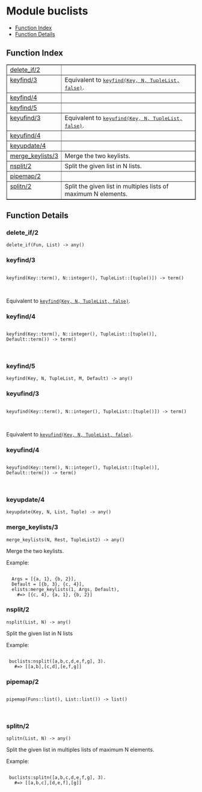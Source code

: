 

# Module buclists #
* [Function Index](#index)
* [Function Details](#functions)

<a name="index"></a>

## Function Index ##


<table width="100%" border="1" cellspacing="0" cellpadding="2" summary="function index"><tr><td valign="top"><a href="#delete_if-2">delete_if/2</a></td><td></td></tr><tr><td valign="top"><a href="#keyfind-3">keyfind/3</a></td><td>Equivalent to <a href="#keyfind-4"><tt>keyfind(Key, N, TupleList, false)</tt></a>.</td></tr><tr><td valign="top"><a href="#keyfind-4">keyfind/4</a></td><td></td></tr><tr><td valign="top"><a href="#keyfind-5">keyfind/5</a></td><td></td></tr><tr><td valign="top"><a href="#keyufind-3">keyufind/3</a></td><td>Equivalent to <a href="#keyufind-4"><tt>keyufind(Key, N, TupleList, false)</tt></a>.</td></tr><tr><td valign="top"><a href="#keyufind-4">keyufind/4</a></td><td></td></tr><tr><td valign="top"><a href="#keyupdate-4">keyupdate/4</a></td><td></td></tr><tr><td valign="top"><a href="#merge_keylists-3">merge_keylists/3</a></td><td>
Merge the two keylists.</td></tr><tr><td valign="top"><a href="#nsplit-2">nsplit/2</a></td><td> 
Split the given list in N lists.</td></tr><tr><td valign="top"><a href="#pipemap-2">pipemap/2</a></td><td></td></tr><tr><td valign="top"><a href="#splitn-2">splitn/2</a></td><td> 
Split the given list in multiples lists of maximum N elements.</td></tr></table>


<a name="functions"></a>

## Function Details ##

<a name="delete_if-2"></a>

### delete_if/2 ###

`delete_if(Fun, List) -> any()`

<a name="keyfind-3"></a>

### keyfind/3 ###

<pre><code>
keyfind(Key::term(), N::integer(), TupleList::[tuple()]) -&gt; term()
</code></pre>
<br />

Equivalent to [`keyfind(Key, N, TupleList, false)`](#keyfind-4).

<a name="keyfind-4"></a>

### keyfind/4 ###

<pre><code>
keyfind(Key::term(), N::integer(), TupleList::[tuple()], Default::term()) -&gt; term()
</code></pre>
<br />

<a name="keyfind-5"></a>

### keyfind/5 ###

`keyfind(Key, N, TupleList, M, Default) -> any()`

<a name="keyufind-3"></a>

### keyufind/3 ###

<pre><code>
keyufind(Key::term(), N::integer(), TupleList::[tuple()]) -&gt; term()
</code></pre>
<br />

Equivalent to [`keyufind(Key, N, TupleList, false)`](#keyufind-4).

<a name="keyufind-4"></a>

### keyufind/4 ###

<pre><code>
keyufind(Key::term(), N::integer(), TupleList::[tuple()], Default::term()) -&gt; term()
</code></pre>
<br />

<a name="keyupdate-4"></a>

### keyupdate/4 ###

`keyupdate(Key, N, List, Tuple) -> any()`

<a name="merge_keylists-3"></a>

### merge_keylists/3 ###

`merge_keylists(N, Rest, TupleList2) -> any()`

Merge the two keylists.

Example:

```

  Args = [{a, 1}, {b, 2}],
  Default = [{b, 3}, {c, 4}],
  elists:merge_keylists(1, Args, Default),
    #=> [{c, 4}, {a, 1}, {b, 2}]
```

<a name="nsplit-2"></a>

### nsplit/2 ###

`nsplit(List, N) -> any()`


Split the given list in N lists

Example:

```

 buclists:nsplit([a,b,c,d,e,f,g], 3).
   #=> [[a,b],[c,d],[e,f,g]]
```

<a name="pipemap-2"></a>

### pipemap/2 ###

<pre><code>
pipemap(Funs::list(), List::list()) -&gt; list()
</code></pre>
<br />

<a name="splitn-2"></a>

### splitn/2 ###

`splitn(List, N) -> any()`


Split the given list in multiples lists of maximum N elements.

Example:

```

 buclists:splitn([a,b,c,d,e,f,g], 3).
   #=> [[a,b,c],[d,e,f],[g]]
```

